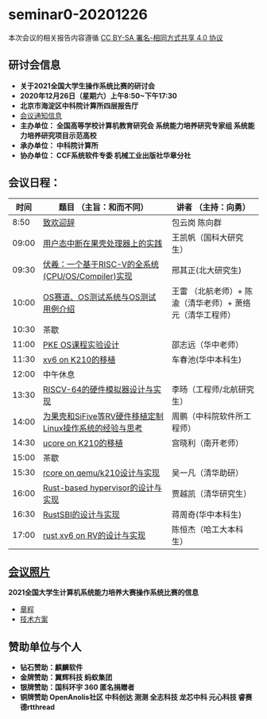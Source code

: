 # seminar0-20201226

本次会议的相关报告内容遵循 [CC BY-SA 署名-相同方式共享 4.0 协议](https://creativecommons.org/licenses/by-sa/4.0/deed.zh)

## 研讨会信息

- **关于2021全国大学生操作系统比赛的研讨会**
- **2020年12月26日（星期六）上午8:50~下午17:30**
- **北京市海淀区中科院计算所四层报告厅**
- [会议通知信息](https://www.bagevent.com/event/7056666)
- **主办单位： 全国高等学校计算机教育研究会  系统能力培养研究专家组  系统能力培养研究项目示范高校**
- **承办单位： 中科院计算所**
- **协办单位： CCF系统软件专委  机械工业出版社华章分社**

## **会议日程：**

| 时间  | 题目                 （主旨：和而不同）                                   | 讲者            （主持：向勇）                            |
| ----- | ------------------------------------------------------- | --------------------------------------------------------- |
| 8:50  | [致欢迎辞](PowerPoint/OS比赛研讨会封面.pptx)                                                | 包云岗 陈向群                                             |
| 09:00 | [用户态中断在果壳处理器上的实践](PowerPoint/N-Extension-on-NutShell-王凯帆.pptx)                          | 王凯帆（国科大研究生）                                    |
| 09:30 | [伏羲：一个基于RISC-V的全系统(CPU/OS/Compiler)实现](PowerPoint/邢其正-伏羲：一个基于RISC-V的全系统实现.pptx)       | 邢其正(北大研究生)                                        |
| 10:00 | [OS赛道、OS测试系统与OS测试用例介绍](PowerPoint/OS比赛研讨.pdf)                      | 王雷 （北航老师）+ 陈渝（清华老师）+ 萧络元（清华工程师） |
| 10:30 | 茶歇                                                    |                                                           |
| 11:00 | [PKE OS课程实验设计](PowerPoint/PKE报告-v0.2.pptx)                                      | 邵志远（华中老师）                                        |
| 11:30 | [xv6 on K210的移植](PowerPoint/xv6-k210-report-车春池.pdf)                                       | 车春池(华中本科生)                                        |
| 12:00 | 中午休息                                                |                                                           |
| 13:30 | [RISCV-64的硬件模拟器设计与实现](PowerPoint/terminus分享.pdf)                          | 李旸（工程师/北航研究生）                                 |
| 14:00 | [为果壳和SiFive等RV硬件移植定制Linux操作系统的经验与思考](PowerPoint/为果壳和SiFive等RV硬件移植定制Linux-周鹏.pdf) | 周鹏（中科院软件所工程师）                                |
| 14:30 | [ucore on K210的移植](PowerPoint/欢迎来到操作系统的世界-宫晓利-南开大学1.pptx)                                     | 宫晓利（南开老师）                                        |
| 15:00 | 茶歇                                                    |                                                           |
| 15:30 | [rcore on qemu/k210设计与实现](rCore-Tutorial(吴一凡).pdf)                            | 吴一凡（清华助研）                                        |
| 16:00 | [Rust-based hypervisor的设计与实现](PowerPoint/RVM-贾越凯.pdf)                       | 贾越凯（清华研究生）                                      |
| 16:30 | [RustSBI的设计与实现](PowerPoint/RustSBI的设计与实现.pdf)                                     | 蒋周奇(华中本科生)                                        |
| 17:00 | [rust xv6 on RV的设计与实现](PowerPoint/rust%20xv6%20on%20RV的设计与实现-陈恒杰.pdf)                              | 陈恒杰（哈工大本科生）                                    |

## [**会议照片**](Photos/)

**2021全国大学生计算机系统能力培养大赛操作系统比赛的信息**

- [章程](https://shimo.im/docs/N2A1M8vV47cJP5AD/)
- [技术方案](https://shimo.im/docs/Wr3DVevExDc8wDkJ/)

## **赞助单位与个人**
- **钻石赞助：麒麟软件**
- **金牌赞助：翼辉科技  蚂蚁集团**
- **银牌赞助：国科环宇  360 匿名捐赠者**
- **铜牌赞助 OpenAnolis社区  中科创达  测测  全志科技   龙芯中科  元心科技   睿赛德rtthread**  
